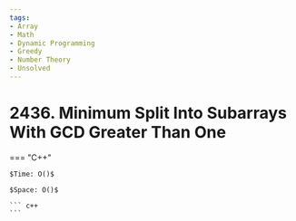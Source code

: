 ```yaml
---
tags:
- Array
- Math
- Dynamic Programming
- Greedy
- Number Theory
- Unsolved
---
```



# 2436. Minimum Split Into Subarrays With GCD Greater Than One

=== "C++"

    $Time: O()$

    $Space: O()$

    ``` c++
    ```